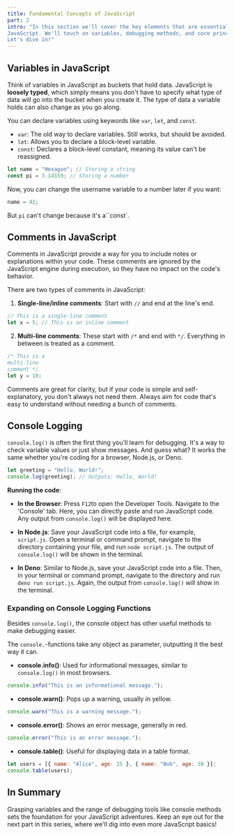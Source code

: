 ```yaml
---
title: Fundamental Concepts of JavaScript
part: 2
intro: "In this section we'll cover the key elements that are essential to working with
JavaScript. We'll touch on variables, debugging methods, and core principles.
Let's dive in!"
---
```


## Variables in JavaScript

Think of variables in JavaScript as buckets that hold data. JavaScript is
**loosely typed**, which simply means you don't have to specify what type of
data will go into the bucket when you create it. The type of data a variable
holds can also change as you go along.

You can declare variables using keywords like `var`, `let`, and `const`.

- `var`: The old way to declare variables. Still works, but should be avoided.
- `let`: Allows you to declare a block-level variable.
- `const`: Declares a block-level constant, meaning its value can't be
  reassigned.

```javascript
let name = "Hexagon"; // Storing a string
const pi = 3.14159; // Storing a number
```

Now, you can change the username variable to a number later if you want:

```javascript
name = 42;
```

But `pi` can't change because it's a``const`.

## Comments in JavaScript

Comments in JavaScript provide a way for you to include notes or explanations
within your code. These comments are ignored by the JavaScript engine during
execution, so they have no impact on the code's behavior.

There are two types of comments in JavaScript:

1. **Single-line/inline comments**: Start with `//` and end at the line's end.

```javascript
// This is a single-line comment
let x = 5; // This is an inline comment
```

2. **Multi-line comments**: These start with `/*` and end with `*/`. Everything
   in between is treated as a comment.

```javascript
/* This is a
multi-line
comment */
let y = 10;
```

Comments are great for clarity, but if your code is simple and self-explanatory,
you don't always not need them. Always aim for code that's easy to understand
without needing a bunch of comments.

## Console Logging

`console.log()` is often the first thing you'll learn for debugging. It's a way
to check variable values or just show messages. And guess what? It works the
same whether you're coding for a browser, Node.js, or Deno.

```javascript
let greeting = "Hello, World!";
console.log(greeting); // Outputs: Hello, World!
```

**Running the code**:

- **In the Browser**: Press `F12`to open the Developer Tools. Navigate to the
  'Console' tab. Here, you can directly paste and run JavaScript code. Any
  output from `console.log()` will be displayed here.

- **In Node.js**: Save your JavaScript code into a file, for example,
  `script.js`. Open a terminal or command prompt, navigate to the directory
  containing your file, and run `node script.js`. The output of `console.log()`
  will be shown in the terminal.

- **In Deno**: Similar to Node.js, save your JavaScript code into a file. Then,
  in your terminal or command prompt, navigate to the directory and run
  `deno run script.js`. Again, the output from `console.log()` will show in the
  terminal.

### Expanding on Console Logging Functions

Besides `console.log()`, the console object has other useful methods to make
debugging easier.

The `console.`-functions take any object as parameter, outputting it the best
way it can.

- **console.info()**: Used for informational messages, similar to
  `console.log()` in most browsers.

```javascript
console.info("This is an informational message.");
```

- **console.warn()**: Pops up a warning, usually in yellow.

```javascript
console.warn("This is a warning message.");
```

- **console.error()**: Shows an error message, generally in red.

```javascript
console.error("This is an error message.");
```

- **console.table()**: Useful for displaying data in a table format.

```javascript
let users = [{ name: "Alice", age: 25 }, { name: "Bob", age: 30 }];
console.table(users);
```

## In Summary

Grasping variables and the range of debugging tools like console methods sets
the foundation for your JavaScript adventures. Keep an eye out for the next part
in this series, where we'll dig into even more JavaScript basics!
